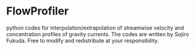 # FlowProfiler
python codes for interpolation/extrapolation of streamwise velocity and concentration profiles of gravity currents.
The codes are written by Sojiro Fukuda.
Free to modify and redistribute at your responsibility.